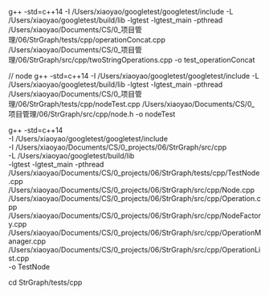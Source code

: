 g++ -std=c++14 -I /Users/xiaoyao/googletest/googletest/include -L /Users/xiaoyao/googletest/build/lib -lgtest -lgtest_main -pthread /Users/xiaoyao/Documents/CS/0_项目管理/06/StrGraph/tests/cpp/operationConcat.cpp /Users/xiaoyao/Documents/CS/0_项目管理/06/StrGraph/src/cpp/twoStringOperations.cpp -o test_operationConcat

// node
g++ -std=c++14 -I /Users/xiaoyao/googletest/googletest/include -L /Users/xiaoyao/googletest/build/lib -lgtest -lgtest_main -pthread /Users/xiaoyao/Documents/CS/0_项目管理/06/StrGraph/tests/cpp/nodeTest.cpp /Users/xiaoyao/Documents/CS/0_项目管理/06/StrGraph/src/cpp/node.h -o nodeTest

g++ -std=c++14 \
    -I /Users/xiaoyao/googletest/googletest/include \
    -I /Users/xiaoyao/Documents/CS/0_projects/06/StrGraph/src/cpp \
    -L /Users/xiaoyao/googletest/build/lib \
    -lgtest -lgtest_main -pthread \
    /Users/xiaoyao/Documents/CS/0_projects/06/StrGraph/tests/cpp/TestNode.cpp \
    /Users/xiaoyao/Documents/CS/0_projects/06/StrGraph/src/cpp/Node.cpp \
    /Users/xiaoyao/Documents/CS/0_projects/06/StrGraph/src/cpp/Operation.cpp \
    /Users/xiaoyao/Documents/CS/0_projects/06/StrGraph/src/cpp/NodeFactory.cpp \
    /Users/xiaoyao/Documents/CS/0_projects/06/StrGraph/src/cpp/OperationManager.cpp \
    /Users/xiaoyao/Documents/CS/0_projects/06/StrGraph/src/cpp/OperationList.cpp \
    -o TestNode





cd StrGraph/tests/cpp

